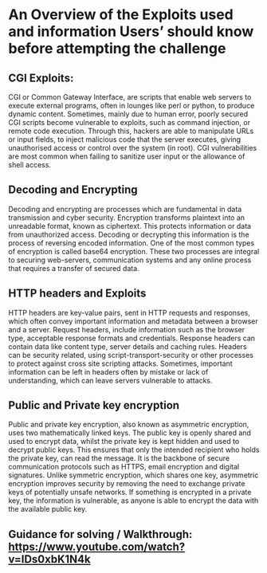 

# An Overview of the Exploits used and information Users’ should know before attempting the challenge

## CGI Exploits:
CGI or Common Gateway Interface, are scripts that enable web servers to execute external programs, often in lounges like perl or python, to produce dynamic content. Sometimes, mainly due to human error, poorly secured CGI scripts become vulnerable to exploits, such as command injection, or remote code execution. Through this, hackers are able to manipulate URLs or input fields, to inject malicious code that the server executes, giving unauthorised access or control over the system (in root). CGI vulnerabilities are most common when failing to sanitize user input or the allowance of shell access. 

## Decoding and Encrypting 
Decoding and encrypting are processes which are fundamental in data transmission and cyber security. Encryption transforms plaintext into an unreadable format, known as ciphertext. This protects information or data from unauthorized access. Decoding or decrypting this information is the process of reversing encoded information. One of the most common types of encryption is called base64 encryption. These two processes are integral to securing web-servers, communication systems and any online process that requires a transfer of secured data.

## HTTP headers and Exploits
HTTP headers are key-value pairs, sent in HTTP requests and responses, which often convey important information and metadata between a browser and a server. Request headers, include information such as the browser type, acceptable response formats and credentials. Response headers can contain data like content type, server details and caching rules. Headers can be security related, using script-transport-security or other processes to protect against cross site scripting attacks. Sometimes, important information can be left in headers often by mistake or lack of understanding, which can leave servers vulnerable to attacks. 

## Public and Private key encryption
Public and private key encryption, also known as asymmetric encryption, uses two mathematically linked keys. The public key is openly shared and used to encrypt data, whilst the private key is kept hidden and used to decrypt public keys. This ensures that only the intended recipient who holds the private key, can read the message. It is the backbone of secure communication protocols such as HTTPS, email encryption and digital signatures. Unlike symmetric encryption, which shares one key, asymmetric encryption improves security by removing the need to exchange private keys of potentially unsafe networks. If something is encrypted in a private key, the information is vulnerable, as anyone is able to encrypt the data with the available public key.

## Guidance for solving / Walkthrough: https://www.youtube.com/watch?v=IDs0xbK1N4k


